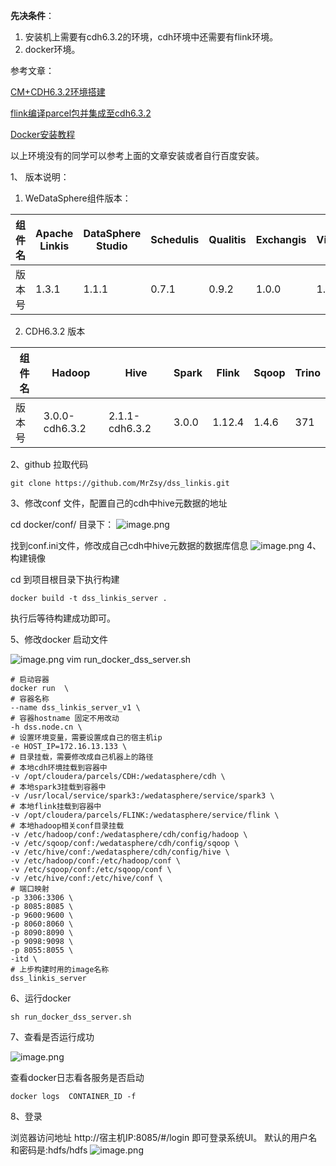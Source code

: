 **先决条件**：
1. 安装机上需要有cdh6.3.2的环境，cdh环境中还需要有flink环境。
2. docker环境。

参考文章：

[CM+CDH6.3.2环境搭建](https://www.cnblogs.com/ttzzyy/p/13072774.html)
   
[flink编译parcel包并集成至cdh6.3.2](https://blog.csdn.net/cn987654/article/details/117516124?spm=1001.2101.3001.6650.17&utm_medium=distribute.pc_relevant.none-task-blog-2%7Edefault%7EBlogCommendFromBaidu%7ERate-17-117516124-blog-123007848.pc_relevant_aa&depth_1-utm_source=distribute.pc_relevant.none-task-blog-2%7Edefault%7EBlogCommendFromBaidu%7ERate-17-117516124-blog-123007848.pc_relevant_aa&utm_relevant_index=22)
   
[Docker安装教程](https://www.jianshu.com/p/946e703df75d?v=1678933661213)

以上环境没有的同学可以参考上面的文章安装或者自行百度安装。


1、 版本说明：
1. WeDataSphere组件版本：

| 组件名 | Apache Linkis | DataSphere Studio | Schedulis | Qualitis | Exchangis | Visualis | Streamis | MYSQL  | JDK |
|-------|---------------|-------------------|-----------|----------|-----------|----------|----------|--------|-----|
| 版本号 | 1.3.1         | 1.1.1             | 0.7.1     | 0.9.2    | 1.0.0     | 1.0.0    | 0.2.0    | 5.1.49 | 1.8 |


2. CDH6.3.2 版本

| 组件名 | Hadoop         | Hive           | Spark | Flink  | Sqoop | Trino |
|-------|----------------|----------------|-------|--------|-------|-------|
| 版本号 | 3.0.0-cdh6.3.2 | 2.1.1-cdh6.3.2 | 3.0.0 | 1.12.4 | 1.4.6 | 371   |

2、github 拉取代码

```
git clone https://github.com/MrZsy/dss_linkis.git
```
3、修改conf 文件，配置自己的cdh中hive元数据的地址

cd docker/conf/ 目录下：
![image.png](https://cdn.jsdelivr.net/gh/MrZsy/noteImage@main/img/202303161054156.png)

找到conf.ini文件，修改成自己cdh中hive元数据的数据库信息
![image.png](https://cdn.jsdelivr.net/gh/MrZsy/noteImage@main/img/202303161045541.png)
4、构建镜像

cd 到项目根目录下执行构建
```
docker build -t dss_linkis_server .
```
执行后等待构建成功即可。

5、修改docker 启动文件 

![image.png](https://cdn.jsdelivr.net/gh/MrZsy/noteImage@main/img/202303161056381.png)
vim run_docker_dss_server.sh
```
# 启动容器
docker run  \
# 容器名称 
--name dss_linkis_server_v1 \
# 容器hostname 固定不用改动
-h dss.node.cn \
# 设置环境变量，需要设置成自己的宿主机ip
-e HOST_IP=172.16.13.133 \
# 目录挂载，需要修改成自己机器上的路径
# 本地cdh环境挂载到容器中
-v /opt/cloudera/parcels/CDH:/wedatasphere/cdh \
# 本地spark3挂载到容器中
-v /usr/local/service/spark3:/wedatasphere/service/spark3 \
# 本地flink挂载到容器中
-v /opt/cloudera/parcels/FLINK:/wedatasphere/service/flink \
# 本地hadoop相关conf目录挂载
-v /etc/hadoop/conf:/wedatasphere/cdh/config/hadoop \
-v /etc/sqoop/conf:/wedatasphere/cdh/config/sqoop \
-v /etc/hive/conf:/wedatasphere/cdh/config/hive \
-v /etc/hadoop/conf:/etc/hadoop/conf \
-v /etc/sqoop/conf:/etc/sqoop/conf \
-v /etc/hive/conf:/etc/hive/conf \
# 端口映射
-p 3306:3306 \
-p 8085:8085 \
-p 9600:9600 \
-p 8060:8060 \
-p 8090:8090 \
-p 9098:9098 \
-p 8055:8055 \
-itd \
# 上步构建时用的image名称
dss_linkis_server
```
6、运行docker
```
sh run_docker_dss_server.sh 
```

7、查看是否运行成功

![image.png](https://cdn.jsdelivr.net/gh/MrZsy/noteImage@main/img/202303161133229.png)

查看docker日志看各服务是否启动
```
docker logs  CONTAINER_ID -f 
```
8、登录

浏览器访问地址 http://宿主机IP:8085/#/login 即可登录系统UI。
默认的用户名和密码是:hdfs/hdfs
![image.png](https://cdn.jsdelivr.net/gh/MrZsy/noteImage@main/img/202303161139967.png)

